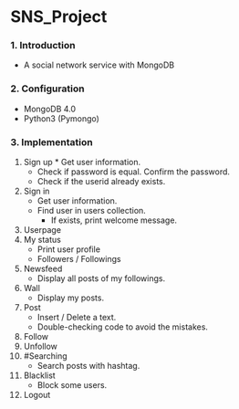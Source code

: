 # SNS_Project

### 1. Introduction
* A social network service with MongoDB
        
### 2. Configuration
* MongoDB 4.0
* Python3 (Pymongo)
       
### 3. Implementation
1. Sign up
        * Get user information.
	* Check if password is equal. Confirm the password.
	* Check if the userid already exists.
2. Sign in
	* Get user information.
	* Find user in users collection.
    	* If exists, print welcome message.
3. Userpage
  1. My status
        * Print user profile
        * Followers / Followings
  2. Newsfeed
        * Display all posts of my followings.
  3. Wall
        * Display my posts.
  4. Post
        * Insert / Delete a text.
        * Double-checking code to avoid the mistakes.
  5. Follow
  6. Unfollow
  7. #Searching
        * Search posts with hashtag.
  8. Blacklist
        * Block some users.
  9. Logout
